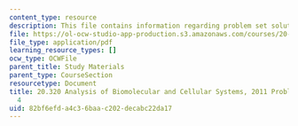 ```yaml
---
content_type: resource
description: This file contains information regarding problem set solutions 4.
file: https://ol-ocw-studio-app-production.s3.amazonaws.com/courses/20-320-analysis-of-biomolecular-and-cellular-systems-fall-2012/82bf6efda4c36baac202decabc22da17_MIT20_320F12_2011_PS4_sol.pdf
file_type: application/pdf
learning_resource_types: []
ocw_type: OCWFile
parent_title: Study Materials
parent_type: CourseSection
resourcetype: Document
title: 20.320 Analysis of Biomolecular and Cellular Systems, 2011 Problem Set Solutions
  4
uid: 82bf6efd-a4c3-6baa-c202-decabc22da17
---
```

